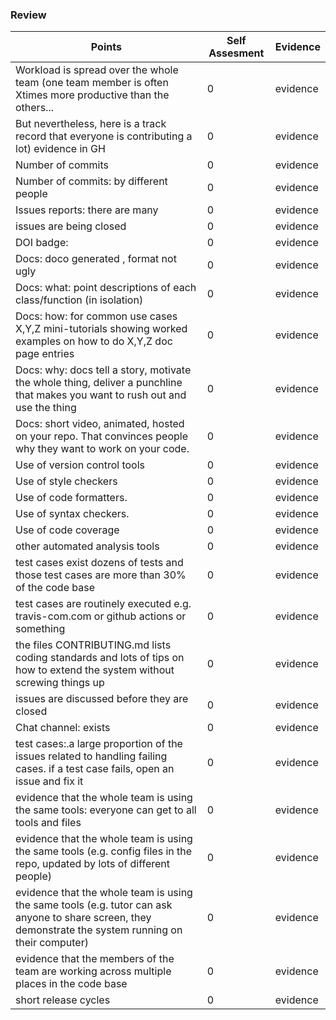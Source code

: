 ### Review
| Points | Self Assesment| Evidence|
| -------------- | ---------- |----------|
| Workload is spread over the whole team (one team member is often Xtimes more productive than the others... | 0| evidence|
| But nevertheless, here is a track record that everyone is contributing a lot)	evidence in GH| 0| evidence|
| Number of commits	| 0| evidence|
| Number of commits: by different people |0| evidence|
| Issues reports: there are many |0| evidence|
| issues are being closed |0| evidence|
| DOI badge: |0| evidence|
| Docs: doco generated , format not ugly| 0| evidence|
| Docs: what: point descriptions of each class/function (in isolation)|0| evidence|
| Docs: how: for common use cases X,Y,Z mini-tutorials showing worked examples on how to do X,Y,Z doc page entries |0| evidence|
| Docs: why: docs tell a story, motivate the whole thing, deliver a punchline that makes you want to rush out and use the thing	|0| evidence|
| Docs: short video, animated, hosted on your repo. That convinces people why they want to work on your code.|	0| evidence|
| Use of version control tools|0| evidence|
| Use of style checkers	|0| evidence|
| Use of code formatters.|0| evidence|
| Use of syntax checkers.|0| evidence|
| Use of code coverage |0| evidence|
| other automated analysis tools |0| evidence|
| test cases exist	dozens of tests and those test cases are more than 30% of the code base |0| evidence|
| test cases are routinely executed	e.g. travis-com.com or github actions or something |0| evidence|
| the files CONTRIBUTING.md lists coding standards and lots of tips on how to extend the system without screwing things up |0| evidence|	
| issues are discussed before they are closed | 0| evidence|
| Chat channel: exists	|0| evidence|
| test cases:.a large proportion of the issues related to handling failing cases.	if a test case fails, open an issue and fix it |0| evidence|
| evidence that the whole team is using the same tools: everyone can get to all tools and files	|0| evidence|
| evidence that the whole team is using the same tools (e.g. config files in the repo, updated by lots of different people)	|0| evidence|
| evidence that the whole team is using the same tools (e.g. tutor can ask anyone to share screen, they demonstrate the system running on their computer)|0| evidence|
| evidence that the members of the team are working across multiple places in the code base	|0| evidence|
| short release cycles |0| evidence|
